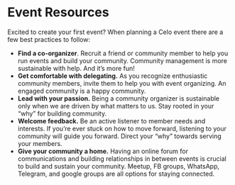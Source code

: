 # Event Resources

Excited to create your first event? When planning a Celo event there are a few best practices to follow:

*  **Find a co-organizer**. Recruit a friend or community member to help you run events and build your community. Community management is more sustainable with help. And it’s more fun! 
*  **Get comfortable with delegating.** As you recognize enthusiastic community members, invite them to help you with event organizing. An engaged community is a happy community. 
*  **Lead with your passion.** Being a community organizer is sustainable only when we are driven by what matters to us. Stay rooted in your “why” for building community. 
*  **Welcome feedback.** Be an active listener to member needs and interests. If you’re ever stuck on how to move forward, listening to your community will guide you forward. Direct your “why” towards serving your members. 
*  **Give your community a home.** Having an online forum for communications and building relationships in between events is crucial to build and sustain your community. Meetup, FB groups, WhatsApp, Telegram, and google groups are all options for staying connected.